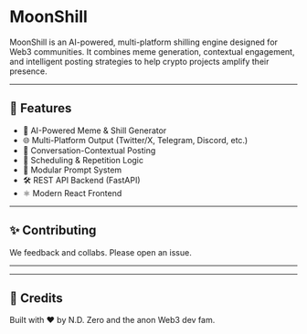 # MoonShill

MoonShill is an AI-powered, multi-platform shilling engine designed for Web3 communities. It combines meme generation, contextual engagement, and intelligent posting strategies to help crypto projects amplify their presence.

---

## 🧠 Features

- 🤖 AI-Powered Meme & Shill Generator
- 🌐 Multi-Platform Output (Twitter/X, Telegram, Discord, etc.)
- 🧵 Conversation-Contextual Posting
- 🔄 Scheduling & Repetition Logic
- 🧰 Modular Prompt System
- 🛠️ REST API Backend (FastAPI)
- ⚛️ Modern React Frontend

---

## ✨ Contributing

We feedback and collabs. Please open an issue.

---

---

## 👾 Credits

Built with ❤️ by N.D. Zero and the anon Web3 dev fam.
